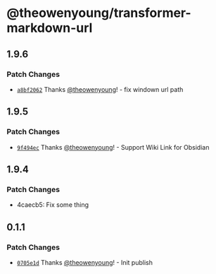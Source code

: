 # @theowenyoung/transformer-markdown-url

## 1.9.6

### Patch Changes

- [`a8bf2062`](https://github.com/theowenyoung/gatsby-theme-primer-wiki/commit/a8bf2062dd2bc413f81b164cd4ad6fd95a6894b2) Thanks [@theowenyoung](https://github.com/theowenyoung)! - fix windown url path

## 1.9.5

### Patch Changes

- [`9f494ec`](https://github.com/theowenyoung/gatsby-theme-primer-wiki/commit/9f494ec252e1eac24eaba1db19c37125501cbb58) Thanks [@theowenyoung](https://github.com/theowenyoung)! - Support Wiki Link for Obsidian

## 1.9.4

### Patch Changes

- 4caecb5: Fix some thing

## 0.1.1

### Patch Changes

- [`0705e1d`](https://github.com/theowenyoung/gatsby-theme-primer-wiki/commit/0705e1de4b056b03b4dd760ffa87062824559c60) Thanks [@theowenyoung](https://github.com/theowenyoung)! - Init publish
